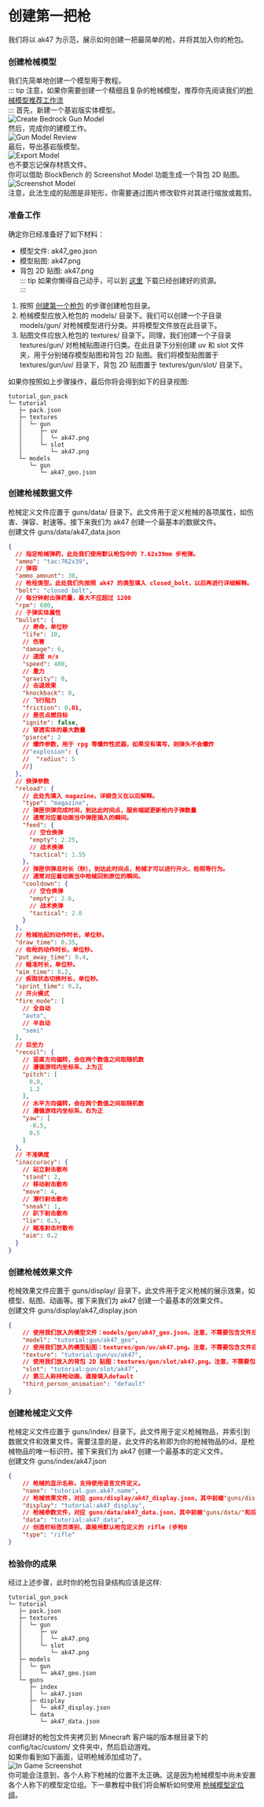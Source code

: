 # 创建第一把枪
我们将以 ak47 为示范，展示如何创建一把最简单的枪，并将其加入你的枪包。
### 创建枪械模型
我们先简单地创建一个模型用于教程。   
::: tip
注意，如果你需要创建一个精细且复杂的枪械模型，推荐你先阅读我们的[枪械模型推荐工作流]()   
:::
首先，新建一个基岩版实体模型。   
![Create Bedrock Gun Model](./create_bedrock_gun_model.png)   
然后，完成你的建模工作。    
![Gun Model Review](./gun_model_review.png)    
最后，导出基岩版模型。   
![Export Model](./export_model.png)    
也不要忘记保存材质文件。   
你可以借助 BlockBench 的 Screenshot Model 功能生成一个背包 2D 贴图。   
![Screenshot Model](./screenshot_model.png)    
注意，此法生成的贴图是非矩形，你需要通过图片修改软件对其进行缩放或裁剪。
### 准备工作
确定你已经准备好了如下材料：   
- 模型文件: ak47_geo.json    
- 模型贴图: ak47.png    
- 背包 2D 贴图: ak47.png    
::: tip
如果你懒得自己动手，可以到 [这里](https://github.com/MCModderAnchor/tacwiki/tree/main/resource/first_gun) 下载已经创建好的资源。   
:::
1. 按照 [创建第一个枪包](/zh/gunpack/first_gunpack/) 的步骤创建枪包目录。   
2. 枪械模型应放入枪包的 models/ 目录下。我们可以创建一个子目录 models/gun/ 对枪械模型进行分类。并将模型文件放在此目录下。   
3. 贴图文件应放入枪包的 textures/ 目录下。同理，我们创建一个子目录 textures/gun/ 对枪械贴图进行归类。在此目录下分别创建 uv 和 slot 文件夹，用于分别储存模型贴图和背包 2D 贴图。我们将模型贴图置于 textures/gun/uv/ 目录下，背包 2D 贴图置于 textures/gun/slot/ 目录下。   

如果你按照如上步骤操作，最后你将会得到如下的目录视图:    
```
tutorial_gun_pack
└─ tutorial
   ├─ pack.json
   ├─ textures
   │  └─ gun
   │     ├─ uv
   │     │  └─ ak47.png
   │     └─ slot
   │        └─ ak47.png
   └─ models
      └─ gun
         └─ ak47_geo.json
```
### 创建枪械数据文件
枪械定义文件应置于 guns/data/ 目录下。此文件用于定义枪械的各项属性，如伤害、弹容、射速等。接下来我们为 ak47 创建一个最基本的数据文件。   
创建文件 guns/data/ak47_data.json   
``` json
{
  // 指定枪械弹药，此处我们使用默认枪包中的 7.62x39mm 步枪弹。
  "ammo": "tac:762x39",
  // 弹容
  "ammo_amount": 30,
  // 枪栓类型。此处我们先按照 ak47 的类型填入 closed_bolt，以后再进行详细解释。
  "bolt": "closed_bolt",
  // 每分钟射出弹药量，最大不应超过 1200
  "rpm": 600,
  // 子弹实体属性
  "bullet": {
    // 寿命，单位秒
    "life": 10,
    // 伤害
    "damage": 6,
    // 速度 m/s
    "speed": 400,
    // 重力
    "gravity": 0,
    // 击退效果
    "knockback": 0,
    // 飞行阻力
    "friction": 0.01,
    // 是否点燃目标
    "ignite": false,
    // 穿透实体的最大数量
    "pierce": 2
    // 爆炸参数，用于 rpg 等爆炸性武器，如果没有填写，则弹头不会爆炸
    //"explosion": {
    //  "radius": 5
    //}
  },
  // 换弹参数
  "reload": {
    // 此处先填入 magazine，详细含义在以后解释。
    "type": "magazine",
    // 弹匣供弹完成时间，到达此时间点，服务端就更新枪内子弹数量
    // 通常对应着动画当中弹匣插入的瞬间。
    "feed": {
      // 空仓换弹
      "empty": 2.25,
      // 战术换弹
      "tactical": 1.55
    },
    // 弹匣供弹总时长（秒），到达此时间点，枪械才可以进行开火、检视等行为。
    // 通常对应着动画当中枪械回到原位的瞬间。
    "cooldown": {
      // 空仓换弹
      "empty": 2.6,
      // 战术换弹
      "tactical": 2.0
    }
  },
  // 枪械抬起的动作时长，单位秒。
  "draw_time": 0.35,
  // 收枪的动作时长，单位秒。
  "put_away_time": 0.4,
  // 瞄准时长，单位秒。
  "aim_time": 0.2,
  // 疾跑状态切换时长，单位秒。
  "sprint_time": 0.3,
  // 开火模式
  "fire_mode": [
    // 全自动
    "auto",
    // 半自动
    "semi"
  ],
  // 后坐力
  "recoil": {
    // 竖直方向偏转，会在两个数值之间取随机数
    // 遵循游戏内坐标系，上为正
    "pitch": [
      0.9,
      1.2
    ],
    // 水平方向偏转，会在两个数值之间取随机数
    // 遵循游戏内坐标系，右为正
    "yaw": [
      -0.5,
      0.5
    ]
  },
  // 不准确度
  "inaccuracy": {
    // 站立射击散布
    "stand": 2,
    // 移动射击散布
    "move": 4,
    // 潜行射击散布
    "sneak": 1,
    // 趴下射击散布
    "lie": 0.5,
    // 瞄准射击时散布
    "aim": 0.2
  }
}
```
### 创建枪械效果文件
枪械效果文件应置于 guns/display/ 目录下。此文件用于定义枪械的展示效果，如模型、贴图、动画等。接下来我们为 ak47 创建一个最基本的效果文件。   
创建文件 guns/display/ak47_display.json   
``` json
{
    // 使用我们放入的模型文件：models/gun/ak47_geo.json。注意，不需要包含文件后缀，也不要包含开头的 "models/"。
    "model": "tutorial:gun/ak47_geo",
    // 使用我们放入的模型贴图：textures/gun/uv/ak47.png。注意，不需要包含文件后缀，也不要包含开头的 "textures/"。
    "texture": "tutorial:gun/uv/ak47",
    // 使用我们放入的背包 2D 贴图：textures/gun/slot/ak47.png。注意，不需要包含文件后缀，也不要包含开头的 "textures/"。
    "slot": "tutorial:gun/slot/ak47",
    // 第三人称持枪动画，直接填入default
    "third_person_animation": "default"
}
```
### 创建枪械定义文件
枪械定义文件应置于 guns/index/ 目录下。此文件用于定义枪械物品，并索引到数据文件和效果文件。需要注意的是，此文件的名称即为你的枪械物品的id，是枪械物品的唯一标识符。接下来我们为 ak47 创建一个最基本的定义文件。   
创建文件 guns/index/ak47.json   
``` json
{
    // 枪械的显示名称，支持使用语言文件定义。
    "name": "tutorial.gun.ak47.name",
    // 枪械效果文件，对应 guns/display/ak47_display.json，其中前缀"guns/display/"和后缀".json"不需要包含。
    "display": "tutorial:ak47_display",
    // 枪械参数文件，对应 guns/data/ak47_data.json，其中前缀"guns/data/"和后缀".json"不需要包含。
    "data": "tutorial:ak47_data",
    // 创造栏标签页类别，直接用默认枪包定义的 rifle (步枪0
    "type": "rifle"
}
```
### 检验你的成果
经过上述步骤，此时你的枪包目录结构应该是这样:   
```
tutorial_gun_pack
└─ tutorial
   ├─ pack.json
   ├─ textures
   │  └─ gun
   │     ├─ uv
   │     │  └─ ak47.png
   │     └─ slot
   │        └─ ak47.png
   ├─ models
   │  └─ gun
   │     └─ ak47_geo.json
   └─ guns
      ├─ index
      │  └─ ak47.json
      ├─ display
      │  └─ ak47_display.json
      └─ data
         └─ ak47_data.json
```
将创建好的枪包文件夹拷贝到 Minecraft 客户端的版本根目录下的 config/tac/custom/ 文件夹中，然后启动游戏。   
如果你看到如下画面，证明枪械添加成功了。   
![In Game Screenshot](./in_game.png)    
你可能会注意到，各个人称下枪械的位置不太正确。这是因为枪械模型中尚未安置各个人称下的模型定位组。下一章教程中我们将会解析如何使用 [枪械模型定位组]()。